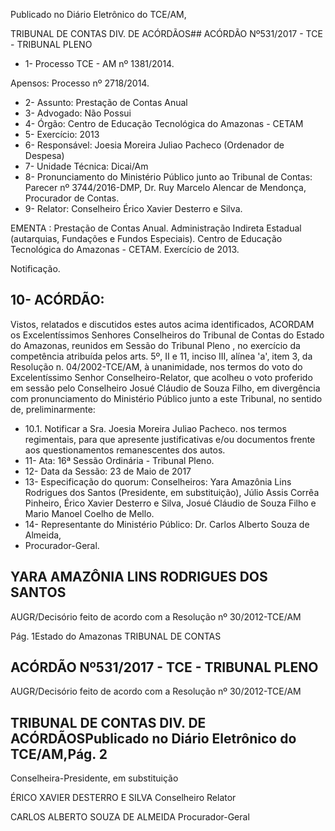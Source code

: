 Publicado  no  Diário Eletrônico do TCE/AM,

TRIBUNAL DE CONTAS DIV. DE  ACÓRDÃOS## ACÓRDÃO Nº531/2017 - TCE - TRIBUNAL PLENO

- 1- Processo TCE - AM nº 1381/2014.

Apensos: Processo nº  2718/2014.

- 2- Assunto: Prestação de Contas Anual
- 3- Advogado: Não Possui
- 4- Órgão: Centro de Educação Tecnológica do Amazonas - CETAM
- 5- Exercício: 2013
- 6- Responsável: Joesia Moreira Juliao Pacheco (Ordenador de Despesa)
- 7- Unidade Técnica: Dicai/Am
- 8- Pronunciamento  do Ministério  Público  junto  ao Tribunal  de Contas: Parecer  nº 3744/2016-DMP, Dr. Ruy Marcelo Alencar de Mendonça, Procurador de Contas.
- 9- Relator: Conselheiro Érico Xavier Desterro e Silva.

EMENTA : Prestação de Contas Anual. Administração Indireta Estadual (autarquias, Fundações e Fundos Especiais). Centro de Educação  Tecnológica  do  Amazonas  -  CETAM. Exercício de 2013.

Notificação.

## 10-  ACÓRDÃO:

Vistos, relatados e discutidos estes autos acima identificados, ACORDAM os Excelentíssimos Senhores Conselheiros do Tribunal de Contas do Estado do Amazonas, reunidos em Sessão do Tribunal Pleno , no exercício da competência atribuída pelos arts. 5º, II e 11, inciso III, alínea 'a', item 3, da Resolução n. 04/2002-TCE/AM, à unanimidade, nos termos do voto do  Excelentíssimo Senhor Conselheiro-Relator, que acolheu o voto proferido em sessão pelo Conselheiro Josué Cláudio de Souza Filho, em divergência com pronunciamento do Ministério Público junto a este Tribunal, no sentido de, preliminarmente:

- 10.1. Notificar a Sra. Joesia Moreira Juliao Pacheco. nos termos regimentais,  para  que  apresente  justificativas  e/ou  documentos  frente aos questionamentos remanescentes dos autos.
- 11-  Ata: 16ª Sessão Ordinária - Tribunal Pleno.
- 12-  Data da Sessão: 23 de Maio de 2017
- 13-  Especificação  do  quorum: Conselheiros: Yara  Amazônia  Lins  Rodrigues  dos Santos  (Presidente, em  substituição), Júlio Assis  Corrêa Pinheiro, Érico Xavier Desterro e Silva, Josué Cláudio de Souza Filho e Mario Manoel Coelho de Mello.
- 14-  Representante do Ministério Público: Dr. Carlos Alberto Souza de Almeida,
- Procurador-Geral.

## YARA AMAZÔNIA LINS RODRIGUES DOS SANTOS

AUGR/Decisório feito de acordo com a Resolução nº 30/2012-TCE/AM

Pág. 1Estado do Amazonas TRIBUNAL DE CONTAS

## ACÓRDÃO Nº531/2017 - TCE - TRIBUNAL PLENO

AUGR/Decisório feito de acordo com a Resolução nº 30/2012-TCE/AM

## TRIBUNAL DE CONTAS DIV. DE  ACÓRDÃOSPublicado  no  Diário Eletrônico do TCE/AM,Pág. 2

Conselheira-Presidente, em substituição

ÉRICO XAVIER DESTERRO E SILVA Conselheiro Relator

CARLOS ALBERTO SOUZA DE ALMEIDA Procurador-Geral